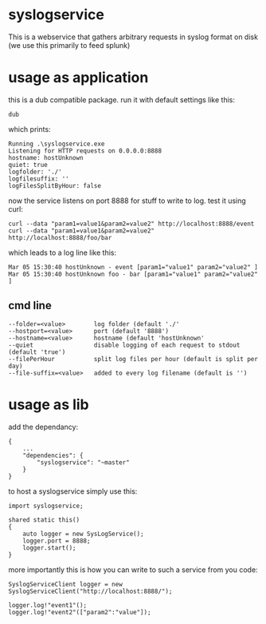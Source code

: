 syslogservice
=============

This is a webservice that gathers arbitrary requests in syslog format on disk (we use this primarily to feed splunk)

usage as application
=============

this is a dub compatible package.
run it with default settings like this:

```
dub
```

which prints:
```
Running .\syslogservice.exe
Listening for HTTP requests on 0.0.0.0:8888
hostname: hostUnknown
quiet: true
logfolder: './'
logfilesuffix: ''
logFilesSplitByHour: false
```

now the service listens on port 8888 for stuff to write to log.
test it using curl:
```
curl --data "param1=value1&param2=value2" http://localhost:8888/event
curl --data "param1=value1&param2=value2" http://localhost:8888/foo/bar
```

which leads to a log line like this:
```
Mar 05 15:30:40 hostUnknown - event [param1="value1" param2="value2" ]
Mar 05 15:30:40 hostUnknown foo - bar [param1="value1" param2="value2" ]
```

cmd line
-------------

```
--folder=<value> 		log folder (default './'
--hostport=<value>		port (default '8888')
--hostname=<value>		hostname (default 'hostUnknown'
--quiet          		disable logging of each request to stdout (default 'true')
--filePerHour    		split log files per hour (default is split per day)
--file-suffix=<value>	added to every log filename (default is '')
```

usage as lib
=============

add the dependancy:
```
{
	...
	"dependencies": {
		"syslogservice": "~master"
	}
}
```

to host a syslogservice simply use this:
```
import syslogservice;

shared static this()
{
	auto logger = new SysLogService();
	logger.port = 8888;
	logger.start();
}
```

more importantly this is how you can write to such a service from you code:
```
SyslogServiceClient logger = new SyslogServiceClient("http://localhost:8888/");

logger.log!"event1"();
logger.log!"event2"(["param2":"value"]);
```